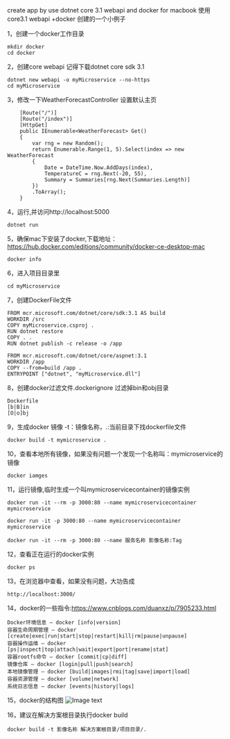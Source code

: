 create app by use dotnet core 3.1 webapi and docker for macbook
使用core3.1 webapi +docker 创建的一个小例子

1，创建一个docker工作目录

    mkdir docker
    cd docker

2，创建core webapi 记得下载dotnet core sdk 3.1

    dotnet new webapi -o myMicroservice --no-https
    cd myMicroservice

3，修改一下WeatherForecastController 设置默认主页

        [Route("/")]
        [Route("/index")]
        [HttpGet]
        public IEnumerable<WeatherForecast> Get()
        {
            var rng = new Random();
            return Enumerable.Range(1, 5).Select(index => new WeatherForecast
            {
                Date = DateTime.Now.AddDays(index),
                TemperatureC = rng.Next(-20, 55),
                Summary = Summaries[rng.Next(Summaries.Length)]
            })
            .ToArray();
        }

4，运行,并访问http://localhost:5000

    dotnet run

5，确保mac下安装了docker,下载地址：https://hub.docker.com/editions/community/docker-ce-desktop-mac

    docker info

6，进入项目目录里 

    cd myMicroservice

7，创建DockerFile文件

    FROM mcr.microsoft.com/dotnet/core/sdk:3.1 AS build
    WORKDIR /src
    COPY myMicroservice.csproj .
    RUN dotnet restore
    COPY . .
    RUN dotnet publish -c release -o /app

    FROM mcr.microsoft.com/dotnet/core/aspnet:3.1
    WORKDIR /app
    COPY --from=build /app .
    ENTRYPOINT ["dotnet", "myMicroservice.dll"]

8，创建docker过滤文件.dockerignore 过滤掉bin和obj目录

    Dockerfile
    [b|B]in
    [O|o]bj

9，生成docker 镜像 -t：镜像名称，.:当前目录下找dockerfile文件

    docker build -t mymicroservice .

10，查看本地所有镜像，如果没有问题一个发现一个名称叫：mymicroservice的镜像

    docker iamges

11，运行镜像,临时生成一个叫mymicroservicecontainer的镜像实例

    docker run -it --rm -p 3000:80 --name mymicroservicecontainer mymicroservice
    
    docker run -it -p 3000:80 --name mymicroservicecontainer mymicroservice
    
    docker run -it --rm -p 3000:80 --name 服务名称 影像名称:Tag

12，查看正在运行的docker实例

    docker ps

13，在浏览器中查看，如果没有问题，大功告成

    http://localhost:3000/

14，docker的一些指令:https://www.cnblogs.com/duanxz/p/7905233.html

    Docker环境信息 — docker [info|version]
    容器生命周期管理 — docker [create|exec|run|start|stop|restart|kill|rm|pause|unpause]
    容器操作运维 — docker [ps|inspect|top|attach|wait|export|port|rename|stat]
    容器rootfs命令 — docker [commit|cp|diff]
    镜像仓库 — docker [login|pull|push|search]
    本地镜像管理 — docker [build|images|rmi|tag|save|import|load]
    容器资源管理 — docker [volume|network]
    系统日志信息 — docker [events|history|logs]

15，docker的结构图
    ![Image text](https://images2018.cnblogs.com/blog/285763/201711/285763-20171127173336972-172418048.png)

16，建议在解决方案根目录执行docker build

    docker build -t 影像名称 解决方案根目录/项目目录/.
